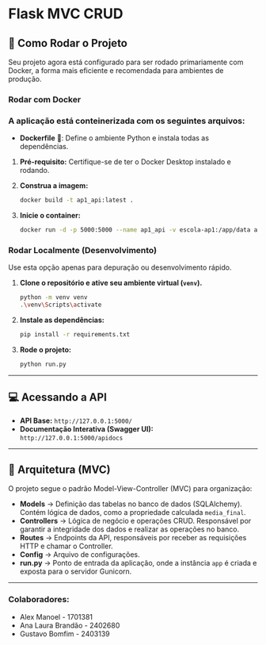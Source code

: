# Flask MVC CRUD

## 📌 Como Rodar o Projeto

Seu projeto agora está configurado para ser rodado primariamente com Docker, a forma mais eficiente e recomendada para ambientes de produção.

### Rodar com Docker  

### A aplicação está conteinerizada com os seguintes arquivos:

- **Dockerfile** 🐳: Define o ambiente Python e instala todas as dependências.


1.  **Pré-requisito:** Certifique-se de ter o Docker Desktop instalado e rodando.

2.  **Construa a imagem:**
    ```bash
    docker build -t ap1_api:latest .
    ```
3.  **Inicie o container:**
    ```bash
    docker run -d -p 5000:5000 --name ap1_api -v escola-ap1:/app/data ap1_api:latest
    ```

### Rodar Localmente (Desenvolvimento)

Use esta opção apenas para depuração ou desenvolvimento rápido.

1.  **Clone o repositório e ative seu ambiente virtual (`venv`).**

    ```bash
    python -m venv venv
    .\venv\Scripts\activate
    ```

2.  **Instale as dependências:**
    ```bash
    pip install -r requirements.txt
    ```

3.  **Rode o projeto:**
    ```bash
    python run.py
    ```

---

## 💻 Acessando a API

- **API Base:** `http://127.0.0.1:5000/`
- **Documentação Interativa (Swagger UI):** `http://127.0.0.1:5000/apidocs`

---

## 📂 Arquitetura (MVC)

O projeto segue o padrão Model-View-Controller (MVC) para organização:

- **Models** → Definição das tabelas no banco de dados (SQLAlchemy). Contém lógica de dados, como a propriedade calculada `media_final`.
- **Controllers** → Lógica de negócio e operações CRUD. Responsável por garantir a integridade dos dados e realizar as operações no banco.
- **Routes** → Endpoints da API, responsáveis por receber as requisições HTTP e chamar o Controller.
- **Config** → Arquivo de configurações.
- **run.py** → Ponto de entrada da aplicação, onde a instância `app` é criada e exposta para o servidor Gunicorn.

---

### Colaboradores:

- Alex Manoel - 1701381
- Ana Laura Brandão - 2402680
- Gustavo Bomfim - 2403139